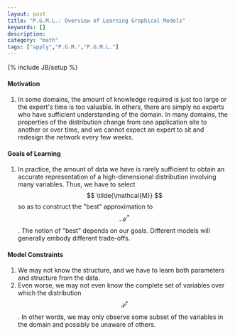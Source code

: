 ```yaml
---
layout: post
title: "P.G.M.L.: Overview of Learning Graphical Models"
keywords: [] 
description: 
category: "math"
tags: ["apply","P.G.M.","P.G.M.L."]
---
```

{% include JB/setup %}

#### Motivation
1. In some domains, the amount of knowledge required is just too large or the
   expert's time is too valuable. In others, there are simply no experts who
   have sufficient understanding of the domain. In many domains, the properties
   of the distribution change from one application site to another or over time,
   and we cannot expect an expert to sit and redesign the network every few
   weeks.

#### Goals of Learning
1. In practice, the amount of data we have is rarely sufficient to obtain an
   accurate representation of a high-dimensional distribution involving many
   variables. Thus, we have to select $$ \tilde{\mathcal{M}} $$ so as to
   construct the "best" approximation to $$ \mathcal{M}^{*} $$. The notion of
   "best" depends on our goals. Different models will
   generally embody different trade-offs.


#### Model Constraints
1. We may not know the structure, and we have to learn both parameters and
   structure from the data.
2. Even worse, we may not even know the complete set of variables over which the
   distribution $$ \mathcal{P}^{*} $$. In other words, we may only observe some
   subset of the variables in the domain and possibly be unaware of others.
